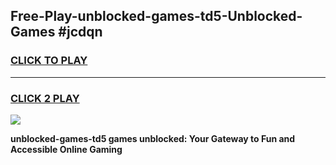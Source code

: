 
## Free-Play-unblocked-games-td5-Unblocked-Games #jcdqn
<h3>
<a href="https://news.freeplayer.one?title=unblocked-games-td5&ref=8M">CLICK TO PLAY</a></h3>
<hr>

<h3>
<a href="https://news.freeplayer.one?title=unblocked-games-td5&ref=8M">CLICK 2 PLAY</a>
  
</h3>

<a href="https://news.freeplayer.one?title=unblocked-games-td5&ref=8M"><img src="https://clearcache.store/games.png"></a>


**unblocked-games-td5 games unblocked: Your Gateway to Fun and Accessible Online Gaming**
